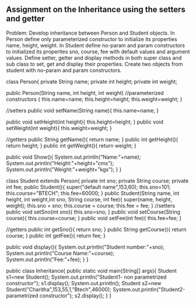 Assignment on the Inheritance using the setters and getter
----------------------------------------------------------------------------
Problem:  Develop inheritance between Person and Student objects.
In Person define only parameterized constructor to initialize its properties name, height, weight.
In Student define no-param and param constructors to initialized its properites sno, course, fee with default values and argument values.
Define setter, getter and display methods in both super class and sub class to set, get and display their properties.
Create two objects from student with no-param and param constructors.


class Person{
private String name;
private int height;
private int weight;

public Person(String name, int height, int weight)                       //parameterized constructors
{
   this.name=name;
   this.height=height;
   this.weight=weight;
 }
 
//setters
public void setName(String name){
     this.name=name;
}

public void setHeight(int height){
     this.height=height;
}
public void setWeight(int weight){
    this.weight=weight;
}

//getters
public String getName(){
   return name;
}
public int getHeight(){
    return height;
}
public int getWeight(){
 return weight;
}

public void Show(){
System.out.println("Name:"+name);
System.out.println("Height:"+height+"cms");
System.out.println("Weight:"+weight+"kgs");
}
}

class Student extends Person{
private int sno;
private String course;
private int fee;
public  Student(){
           super("default name",153,60);
           this.sno=101;
           this.course="BTECH";
           this.fee=60000;
}
public Student(String name, int height, int weight,int sno, String course, int fee){
super(name, height, weight);
        this.sno = sno;
        this.course = course;
        this.fee = fee;
}
//setters
public void setSno(int sno){
this.sno=sno;
}
public void setCourse(String course){
this.course=course;
}
public void setFee(int fee){
this.fee=fee;
}

//getters
public int getSno(){
return sno;
}
public String getCourse(){
   return course;
}
public int getFee(){
return fee;
}


public void display(){
System.out.println("Student number:"+sno);
System.out.println("Course Name:"+course);
System.out.println("Fee:"+fee);
}
}

public class Inheritance{
public  static void main(String[] args){
Student s1=new Student();
System.out.println("Student1- non parametrized constructor");
s1.display();
System.out.println();
Student s2=new Student("Charitha",153,55,1,"Btech",46000);
System.out.println("Student2-parametrized constructor");
s2.display();
}
}

	



